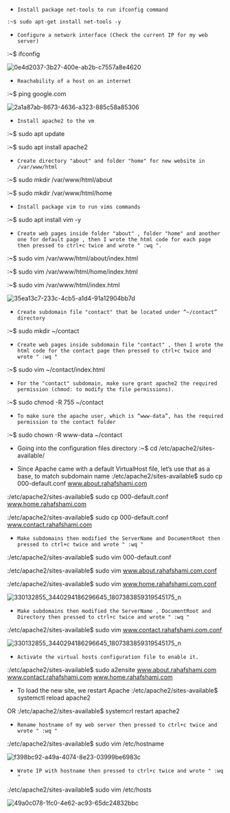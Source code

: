 -     Install package net-tools to run ifconfig command
``:~$ sudo apt-get install net-tools -y``


-     Configure a network interface (Check the current IP for my web server) 
:~$ ifconfig 

![0e4d2037-3b27-400e-ab2b-c7557a8e4620](https://user-images.githubusercontent.com/75248980/221287602-e67553ed-69e0-4d16-a2c2-7dd254b17419.jpg)


-     Reachability of a host on an internet
:~$ ping google.com  

![2a1a87ab-8673-4636-a323-885c58a85306](https://user-images.githubusercontent.com/75248980/221287886-93a92b2b-d836-47ab-a959-308d404745a1.jpg)


-     Install apache2 to the vm
:~$ sudo apt update

:~$ sudo apt install apache2

-     Create directory "about" and folder "home" for new website in /var/www/html
:~$ sudo mkdir /var/www/html/about

:~$ sudo mkdir /var/www/html/home

-     Install package vim to run vims commands
:~$ sudo apt install vim -y 

-     Create web pages inside folder "about" , folder "home" and another one for default page , then I wrote the html code for each page then pressed to ctrl+c twice and wrote " :wq ". 
:~$ sudo vim /var/www/html/about/index.html

:~$ sudo vim /var/www/html/home/index.html

:~$ sudo vim /var/www/html/index.html

![35ea13c7-233c-4cb5-a1d4-91a12904bb7d](https://user-images.githubusercontent.com/75248980/221288336-dd8085c4-1bdc-4369-b9a4-c8606f894357.jpg)


-     Create subdomain file "contact" that be located under “~/contact” directory
:~$ sudo mkdir ~/contact

-     Create web pages inside subdomain file "contact" , then I wrote the html code for the contact page then pressed to ctrl+c twice and wrote " :wq "
:~$ sudo vim ~/contact/index.html


-     For the "contact" subdomain, make sure grant apache2 the required permission (chmod: to modify the file permissions).
:~$ sudo chmod -R 755 ~/contact

-     To make sure the apache user, which is “www-data”, has the required permission to the contact folder
:~$ sudo chown -R www-data ~/contact

-    Going into the configuration files directory
:~$ cd /etc/apache2/sites-available/

-    Since Apache came with a default VirtualHost file, let’s use that as a base, to match subdomain name 
:/etc/apache2/sites-available$ sudo cp 000-default.conf www.about.rahafshami.com 

:/etc/apache2/sites-available$ sudo cp 000-default.conf www.home.rahafshami.com

:/etc/apache2/sites-available$ sudo cp 000-default.conf www.contact.rahafshami.com


-     Make subdomains then modified the ServerName and DocumentRoot then pressed to ctrl+c twice and wrote " :wq "  
:/etc/apache2/sites-available$ sudo vim 000-default.conf 

:/etc/apache2/sites-available$ sudo vim www.about.rahafshami.com.conf 

:/etc/apache2/sites-available$ sudo vim www.home.rahafshami.com.conf 

![330132855_3440294186296645_1807383859319545175_n](https://user-images.githubusercontent.com/75248980/221284561-ec15d154-05ce-429c-bb37-faf4398bab6f.jpg)


-     Make subdomains then modified the ServerName , DocumentRoot and  Directory then pressed to ctrl+c twice and wrote " :wq "  
:/etc/apache2/sites-available$ sudo vim www.contact.rahafshami.com.conf 

![330132855_3440294186296645_1807383859319545175_n](https://user-images.githubusercontent.com/75248980/221284630-48e6e8dd-9ec3-4c44-b9e7-1eeedb8b9a0f.jpg)


 -     Activate the virtual hosts configuration file to enable it.
:/etc/apache2/sites-available$ sudo a2ensite www.about.rahafshami.com www.contact.rahafshami.com www.home.rahafshami.com


 -    To load the new site, we restart Apache 
:/etc/apache2/sites-available$ systemctl reload apache2

OR :/etc/apache2/sites-available$ systemcrl restart apache2
 

-     Rename hostname of my web server then pressed to ctrl+c twice and wrote " :wq "
:/etc/apache2/sites-available$ sudo vim /etc/hostname

![f398bc92-a49a-4074-8e23-03999be6983c](https://user-images.githubusercontent.com/75248980/221286892-2b65d8df-6738-4882-9222-f107e8c524a9.jpg)


-     Wrote IP with hostname then pressed to ctrl+c twice and wrote " :wq "
:/etc/apache2/sites-available$ sudo vim /etc/hosts

![49a0c078-1fc0-4e62-ac93-65dc24832bbc](https://user-images.githubusercontent.com/75248980/221286846-35d269e9-51c2-4aa6-bd31-78940b972dee.jpg)





